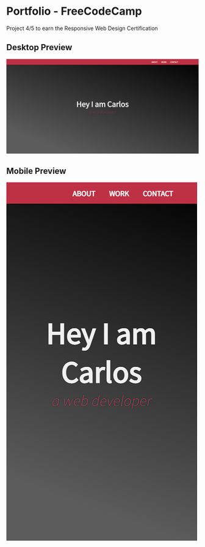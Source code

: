 # Portfolio - FreeCodeCamp

Project 4/5 to earn the Responsive Web Design Certification

## Desktop Preview

![Desktop Preview](desktop-preview.png)

## Mobile Preview

![Mobile Preview](mobile-preview.png)